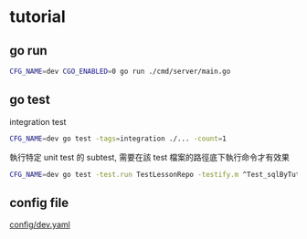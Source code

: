 # tutorial

## go run

```bash
CFG_NAME=dev CGO_ENABLED=0 go run ./cmd/server/main.go
```

## go test

integration test

```bash
CFG_NAME=dev go test -tags=integration ./... -count=1
```

執行特定 unit test 的 subtest, 需要在該 test 檔案的路徑底下執行命令才有效果

```bash
CFG_NAME=dev go test -test.run TestLessonRepo -testify.m ^Test_sqlByTutorIDGroup$
```

## config file

[config/dev.yaml](./config/dev.yaml)
